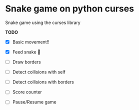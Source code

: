 # Snake game on python curses

Snake game using the curses library

**TODO**

* [X] Basic movement!!
* [X] Feed snake 🐀
* [ ] Draw borders
* [ ] Detect collisions with self
* [ ] Detect collisions with borders
* [ ] Score counter
* [ ] Pause/Resume game

